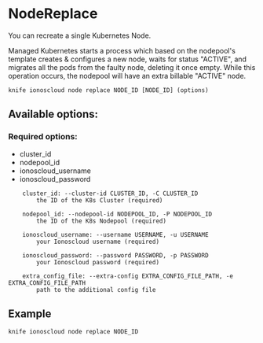 # NodeReplace

You can recreate a single Kubernetes Node.

Managed Kubernetes starts a process which based on the nodepool's template creates & configures a new node, waits for status "ACTIVE", and migrates all the pods from the faulty node, deleting it once empty. While this operation occurs, the nodepool will have an extra billable "ACTIVE" node.

```text
knife ionoscloud node replace NODE_ID [NODE_ID] (options)
```

## Available options:

### Required options:

* cluster\_id
* nodepool\_id
* ionoscloud\_username
* ionoscloud\_password

```text
    cluster_id: --cluster-id CLUSTER_ID, -C CLUSTER_ID
        the ID of the K8s Cluster (required)

    nodepool_id: --nodepool-id NODEPOOL_ID, -P NODEPOOL_ID
        the ID of the K8s Nodepool (required)

    ionoscloud_username: --username USERNAME, -u USERNAME
        your Ionoscloud username (required)

    ionoscloud_password: --password PASSWORD, -p PASSWORD
        your Ionoscloud password (required)

    extra_config_file: --extra-config EXTRA_CONFIG_FILE_PATH, -e EXTRA_CONFIG_FILE_PATH
        path to the additional config file
```

## Example

```text
knife ionoscloud node replace NODE_ID
```

